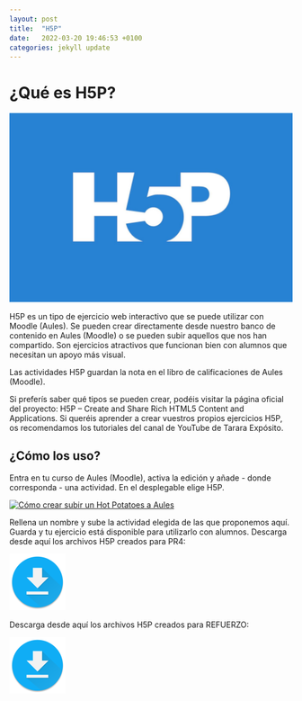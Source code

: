 ```yaml
---
layout: post
title:  "H5P"
date:   2022-03-20 19:46:53 +0100
categories: jekyll update
---
```


# ¿Qué es H5P?

![H5P](/resources/img/h5p.jpg)

H5P es un tipo de ejercicio web interactivo que se puede utilizar con Moodle (Aules). Se pueden crear directamente desde nuestro banco de contenido en Aules (Moodle) o se pueden subir aquellos que nos han compartido. Son ejercicios atractivos que funcionan bien con alumnos que necesitan un apoyo más visual.

Las actividades H5P guardan la nota en el libro de calificaciones de Aules (Moodle).  

Si preferís saber qué tipos se pueden crear, podéis visitar la página oficial del proyecto: H5P – Create and Share Rich HTML5 Content and Applications. Si queréis aprender a crear vuestros propios ejercicios H5P, os recomendamos los tutoriales del canal de YouTube de Tarara Expósito.

## ¿Cómo los uso?

Entra en tu curso de Aules (Moodle), activa la edición y añade - donde corresponda - una actividad. En el desplegable elige H5P.

[![Cómo crear subir un Hot Potatoes a Aules](https://img.youtube.com/vi/IFk3nLrh3QE/0.jpg)](https://www.youtube.com/embed/IFk3nLrh3QE)

Rellena un nombre y sube la actividad elegida de las que proponemos aquí. Guarda y tu ejercicio está disponible para utilizarlo con alumnos.
Descarga desde aquí los archivos H5P creados para PR4:

[![Download](/resources/img/download.png)](https://www.dropbox.com/home/CEFIRE-ProyectoPR4-ACIS/01-PR4/EjerciciosWeb/H5P-PR4)

Descarga desde aquí los archivos H5P creados para REFUERZO:

[![Download](/resources/img/download.png)](https://www.dropbox.com/home/CEFIRE-ProyectoPR4-ACIS/02-ACIS/01-EjerciciosWeb/H5P)

